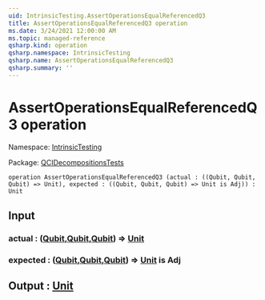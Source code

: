 ```yaml
---
uid: IntrinsicTesting.AssertOperationsEqualReferencedQ3
title: AssertOperationsEqualReferencedQ3 operation
ms.date: 3/24/2021 12:00:00 AM
ms.topic: managed-reference
qsharp.kind: operation
qsharp.namespace: IntrinsicTesting
qsharp.name: AssertOperationsEqualReferencedQ3
qsharp.summary: ''
---
```


# AssertOperationsEqualReferencedQ3 operation

Namespace: [IntrinsicTesting](xref:IntrinsicTesting)

Package: [QCIDecompositionsTests](https://nuget.org/packages/QCIDecompositionsTests)




```qsharp
operation AssertOperationsEqualReferencedQ3 (actual : ((Qubit, Qubit, Qubit) => Unit), expected : ((Qubit, Qubit, Qubit) => Unit is Adj)) : Unit
```


## Input

### actual : ([Qubit](xref:microsoft.quantum.lang-ref.qubit),[Qubit](xref:microsoft.quantum.lang-ref.qubit),[Qubit](xref:microsoft.quantum.lang-ref.qubit)) => [Unit](xref:microsoft.quantum.lang-ref.unit) 




### expected : ([Qubit](xref:microsoft.quantum.lang-ref.qubit),[Qubit](xref:microsoft.quantum.lang-ref.qubit),[Qubit](xref:microsoft.quantum.lang-ref.qubit)) => [Unit](xref:microsoft.quantum.lang-ref.unit)  is Adj





## Output : [Unit](xref:microsoft.quantum.lang-ref.unit)

